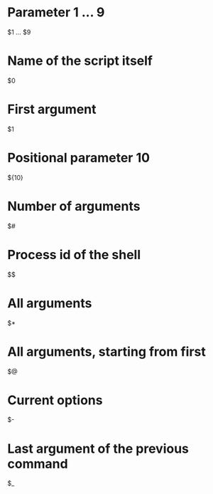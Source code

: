 # Parameter 1 ... 9
$1 … $9 

# Name of the script itself
$0

# First argument
$1

# Positional parameter 10
${10}

# Number of arguments
$#

# Process id of the shell
$$

# All arguments
$*

# All arguments, starting from first
$@   

# Current options
$-

# Last argument of the previous command
$_
